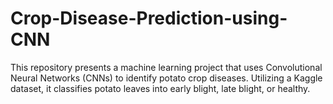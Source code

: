 # Crop-Disease-Prediction-using-CNN
 This repository presents a machine learning project that uses Convolutional Neural Networks (CNNs) to identify potato crop diseases. Utilizing a Kaggle dataset, it classifies potato leaves into early blight, late blight, or healthy. 
